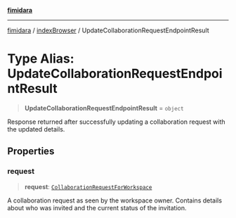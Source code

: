 [**fimidara**](../../README.md)

***

[fimidara](../../modules.md) / [indexBrowser](../README.md) / UpdateCollaborationRequestEndpointResult

# Type Alias: UpdateCollaborationRequestEndpointResult

> **UpdateCollaborationRequestEndpointResult** = `object`

Response returned after successfully updating a collaboration request with the updated details.

## Properties

### request

> **request**: [`CollaborationRequestForWorkspace`](CollaborationRequestForWorkspace.md)

A collaboration request as seen by the workspace owner. Contains details about who was invited and the current status of the invitation.

